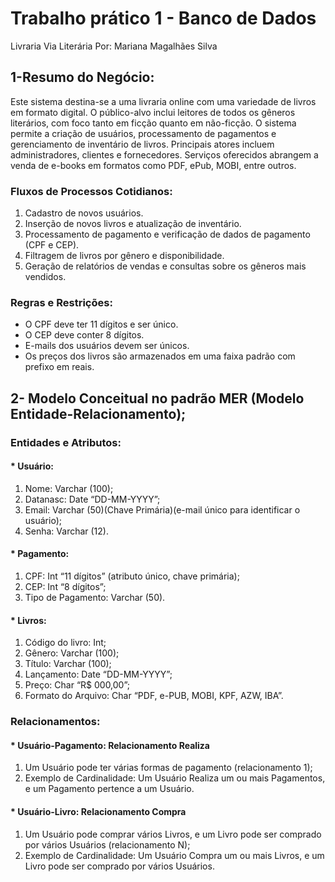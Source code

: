 # Trabalho prático 1 - Banco de Dados

Livraria Via Literária 
Por: Mariana Magalhães Silva

## 1-Resumo do Negócio:

Este sistema destina-se a uma livraria online com uma variedade de livros em formato digital. O público-alvo inclui leitores de todos os gêneros literários, com foco tanto em ficção quanto em não-ficção. O sistema permite a criação de usuários, processamento de pagamentos e gerenciamento de inventário de livros. Principais atores incluem administradores, clientes e fornecedores. Serviços oferecidos abrangem a venda de e-books em formatos como PDF, ePub, MOBI, entre outros.

### Fluxos de Processos Cotidianos:
1. Cadastro de novos usuários.
2. Inserção de novos livros e atualização de inventário.
3. Processamento de pagamento e verificação de dados de pagamento (CPF e CEP).
4. Filtragem de livros por gênero e disponibilidade.
5. Geração de relatórios de vendas e consultas sobre os gêneros mais vendidos.

### Regras e Restrições:
- O CPF deve ter 11 dígitos e ser único.
- O CEP deve conter 8 dígitos.
- E-mails dos usuários devem ser únicos.
- Os preços dos livros são armazenados em uma faixa padrão com prefixo em reais.

## 2- Modelo Conceitual no padrão MER (Modelo Entidade-Relacionamento);

### Entidades e Atributos:
#### * Usuário:
1. Nome: Varchar (100);
2. Datanasc: Date “DD-MM-YYYY”;
3. Email: Varchar (50)(Chave Primária)(e-mail único para identificar o usuário);
4. Senha: Varchar (12).
  
#### * Pagamento:
1. CPF: Int “11 dígitos” (atributo único, chave primária);
2. CEP: Int “8 dígitos”;
3. Tipo de Pagamento: Varchar (50).
  
#### * Livros:
1. Código do livro: Int;
2. Gênero: Varchar (100);
3. Título: Varchar (100); 
4. Lançamento: Date “DD-MM-YYYY”;
5. Preço: Char “R$ 000,00”;
6. Formato do Arquivo: Char “PDF, e-PUB, MOBI, KPF, AZW, IBA”.

### Relacionamentos:
#### * Usuário-Pagamento: Relacionamento Realiza
1. Um Usuário pode ter várias formas de pagamento (relacionamento 1);
2. Exemplo de Cardinalidade: Um Usuário Realiza um ou mais Pagamentos, e um Pagamento pertence a um Usuário.
#### * Usuário-Livro: Relacionamento Compra
1. Um Usuário pode comprar vários Livros, e um Livro pode ser comprado por vários Usuários (relacionamento N);
2. Exemplo de Cardinalidade: Um Usuário Compra um ou mais Livros, e um Livro pode ser comprado por vários Usuários.

